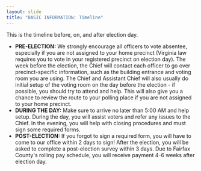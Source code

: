 ```yaml
---
layout: slide
title: "BASIC INFORMATION: Timeline"
---
```


This is the timeline before, on, and after election day.

- **PRE-ELECTION:** We strongly encourage all officers to vote absentee, especially if you are not assigned to your home precinct (Virginia law requires you to vote in your registered precinct on election day). The week before the election, the Chief will contact each officer to go over precinct-specific information, such as the building entrance and voting room you are using. The Chief and Assistant Chief will also usually do initial setup of the voting room on the day before the election - if possible, you should try to attend and help. This will also give you a chance to review the route to your polling place if you are not assigned to your home precinct.
- **DURING THE DAY:** Make sure to arrive no later than 5:00 AM and help setup. During the day, you will assist voters and refer any issues to the Chief. In the evening, you will help with closing procedures and must sign some required forms.
- **POST-ELECTION:** If you forgot to sign a required form, you will have to come to our office within 2 days to sign! After the election, you will be asked to complete a post-election survey within 3 days. Due to Fairfax County&#39;s rolling pay schedule, you will receive payment 4-6 weeks after election day.